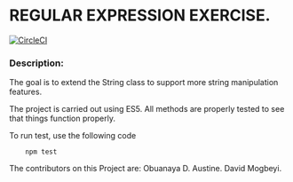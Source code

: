 # REGULAR EXPRESSION EXERCISE.

[![CircleCI](https://circleci.com/gh/Rukeeo1/extend-string-prototype.svg?style=svg)](https://circleci.com/gh/Rukeeo1/extend-string-prototype)

### Description:

The goal is to extend the String class to support more string manipulation features.

The project is carried out using ES5.
All methods are properly tested to see that things function properly.

To run test, use the following code

```
    npm test
```

The contributors on this Project are:
Obuanaya D. Austine.
David Mogbeyi.
